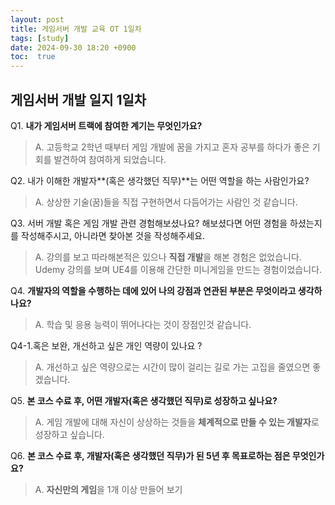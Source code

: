 ```yaml
---
layout: post
title: 게임서버 개발 교육 OT 1일차
tags: [study]
date: 2024-09-30 18:20 +0900
toc:  true
---
```

## 게임서버 개발 일지 1일차
Q1. **내가 게임서버 트랙에 참여한 계기는 무엇인가요?**

>A. 고등학교 2학년 때부터 게임 개발에 꿈을 가지고 혼자 공부를 하다가 좋은 기회를 발견하여 참여하게 되었습니다.

Q2. 내가 이해한 개발자**(혹은 생각했던 직무)**는 어떤 역할을 하는 사람인가요? 

>A. 상상한 기술(꿈)들을 직접 구현하면서 다듬어가는 사람인 것 같습니다.

Q3. 서버 개발 혹은 게임 개발 관련 경험해보셨나요? 해보셨다면 어떤 경험을 하셨는지를 작성해주시고, 아니라면 찾아본 것을 작성해주세요.

>A. 강의를 보고 따라해본적은 있으나 **직접 개발**을 해본 경험은 없었습니다. Udemy 강의를 보며 UE4를 이용해 간단한 미니게임을 만드는 경험이었습니다.

Q4. **개발자의 역할을 수행하는 데에 있어 나의 강점과 연관된 부분은 무엇이라고 생각하나요?** 

>A. 학습 및 응용 능력이 뛰어나다는 것이 장점인것 같습니다.

Q4\-1.혹은 보완, 개선하고 싶은 개인 역량이 있나요 ?

>A. 개선하고 싶은 역량으로는 시간이 많이 걸리는 길로 가는 고집을 줄였으면 좋겠습니다.

Q5. **본 코스 수료 후, 어떤 개발자(혹은 생각했던 직무)로 성장하고 싶나요?**

>A. 게임 개발에 대해 자신이 상상하는 것들을 **체계적으로 만들 수 있는 개발자**로 성장하고 싶습니다.

Q6. **본 코스 수료 후, 개발자(혹은 생각했던 직무)가 된 5년 후 목표로하는 점은 무엇인가요?**

>A. **자신만의 게임**을 1개 이상 만들어 보기